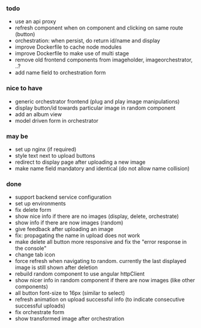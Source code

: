 ### todo
* use an api proxy
* refresh component when on component and clicking on same route (button)
* orchestration: when persist, do return id/name and display
* improve Dockerfile to cache node modules
* improve Dockerfile to make use of multi stage
* remove old frontend components from imageholder, imageorchestrator, ..?
* add name field to orchestration form

### nice to have
* generic orchestrator frontend (plug and play image manipulations)
* display button/id towards particular image in random component
* add an album view
* model driven form in orchestrator

### may be
* set up nginx (if required)
* style text next to upload buttons
* redirect to display page after uploading a new image
* make name field mandatory and identical (do not allow name collision)

### done
* support backend service configuration
* set up environments
* fix delete form
* show nice info if there are no images (display, delete, orchestrate)
* show info if there are now images (random)
* give feedback after uploading an image
* fix: propagating the name in upload does not work
* make delete all button more responsive and fix the "error response in the console"
* change tab icon
* force refresh when navigating to random. currently the last displayed image is still shown after deletion
* rebuild random component to use angular httpClient
* show nicer info in random component if there are now images (like other components) 
* all button font-size to 16px (similar to select)
* refresh animation on upload successful info (to indicate consecutive successful uploads)
* fix orchestrate form
* show transformed image after orchestration
